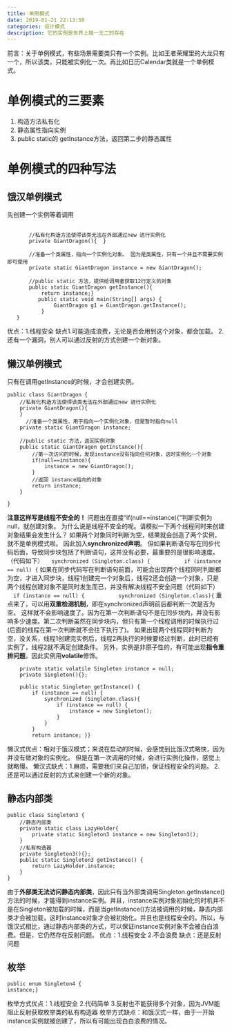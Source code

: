 ```yaml
---
title: 单例模式
date: 2019-01-21 22:13:50
categories: 设计模式
description: 它的实例是世界上独一无二的存在
---
```

前言：关于单例模式，有些场景需要类只有一个实例。比如王者荣耀里的大龙只有一个，所以该类，只能被实例化一次。再比如日历Calendar类就是一个单例模式。

# 单例模式的三要素
1. 构造方法私有化
2. 静态属性指向实例
3. public static的 getInstance方法，返回第二步的静态属性




# 单例模式的四种写法

## 饿汉单例模式
先创建一个实例等着调用
```public class GiantDragon {
   
       //私有化构造方法使得该类无法在外部通过new 进行实例化
       private GiantDragon(){  }
    
       //准备一个类属性，指向一个实例化对象。 因为是类属性，只有一个并且不需要实例即可使用
       private static GiantDragon instance = new GiantDragon();
        
       //public static 方法，提供给调用者获取12行定义的对象
       public static GiantDragon getInstance(){
           return instance;}
          public static void main(String[] args) {
               GiantDragon g1 = GiantDragon.getInstance();
           } 
   }
```
优点：1.线程安全
缺点1.可能造成浪费，无论是否会用到这个对象，都会加载。
2.还有一个漏洞，别人可以通过反射的方式创建一个新对象。

## 懒汉单例模式
只有在调用getInstance的时候，才会创建实例。
```
public class GiantDragon {
    //私有化构造方法使得该类无法在外部通过new 进行实例化
    private GiantDragon(){       
    }
      //准备一个类属性，用于指向一个实例化对象，但是暂时指向null
    private static GiantDragon instance;
     
    //public static 方法，返回实例对象
    public static GiantDragon getInstance(){
        //第一次访问的时候，发现instance没有指向任何对象，这时实例化一个对象
        if(null==instance){
            instance = new GiantDragon();
        }
        //返回 instance指向的对象
        return instance;
    }
      
}
```
**注意这样写是线程不安全的！**
问题出在直接“if(null==instance){”判断实例为null，就创建对象。
为什么说是线程不安全的呢。请模拟一下两个线程同时来创建对象结果会发生什么？
如果两个对象同时判断为空，结果就会创造了两个实例，就不是单例模式啦。
因此加入**synchronized声明**。
但如果判断语句写在同步代码后面，导致同步块包括了判断语句，这并没有必要，最重要的是很影响速度。（代码如下）
`  synchronized (Singleton.class) {          
  if (instance == null) {`
如果在同步代码写在判断语句前面，可能会出现两个线程同时判断都为空，才进入同步块，线程1创建完一个对象后，线程2还会创造一个对象，只是两个线程创建对象不是同时发生而已，并没有解决线程不安全问题（代码如下）
`  if (instance == null) {          
  synchronized (Singleton.class){`
重点来了，可以用**双重检测机制**，即在synchronized声明前后都判断一次是否为空。
这样就不会影响速度了。因为在第一次判断语句不是在同步块内，并没有影响多少速度。第二次判断虽然在同步块内，但只有第一个线程调用的时候执行过(后面的线程在第一次判断就不会往下执行了)。
如果出现两个线程同时判断为空，没关系，线程1创建完实例后，线程2再执行的时候要经过判断，此时已经有实例了，线程2就不满足创建条件。
另外，实例是非原子性的，有可能出现**指令重排问题**，因此实例用**volatile**修饰。
```public class Singleton {
    private static volatile Singleton instance = null;
    private Singleton(){};

    public static Singleton getInstance() {
        if (instance == null) {
            synchronized (Singleton.class){
                if (instance == null) {
                    instance = new Singleton();
                }
            }
        }
        return instance; }}
```

懒汉式优点：相对于饿汉模式；来说在启动的时候，会感觉到比饿汉式略快，因为并没有做对象的实例化。 但是在第一次调用的时候，会进行实例化操作，感觉上就略慢。
懒汉式缺点：1.麻烦，需要我们来自己加锁，保证线程安全的问题。
2.还是可以通过反射的方式来创建一个新的对象。


## 静态内部类

```
public class Singleton3 {
    //静态内部类
    private static class LazyHolder{
        private static Singleton3 instance = new Singleton3();
    }
    //私有构造器
    private Singleton3(){};
    public static Singleton3 getInstance() {
        return LazyHolder.instance;
    }
}
```
由于**外部类无法访问静态内部类**，因此只有当外部类调用Singleton.getInstance()方法的时候，才能得到instance实例。并且，instance实例对象初始化的时机并不是在Singleton被加载的时候，而是当getInstance()方法被调用的时候，静态内部类才会被加载，这时instance对象才会被初始化。并且也是线程安全的。所以，与饿汉式相比，通过静态内部类的方式，可以保证instance实例对象不会被白白浪费。但是，它仍然存在反射问题。
优点：1.线程安全
2.不会浪费
缺点：还是反射问题


## 枚举

```
public enum Singleton4 {   
instance;}
```
枚举方式优点：1.线程安全
2.代码简单
3.反射也不能获得多个对象，因为JVM能阻止反射获取枚举类的私有构造器
枚举方式缺点：和饿汉式一样，由于一开始instance实例就被创建了，所以有可能出现白白浪费的情况。